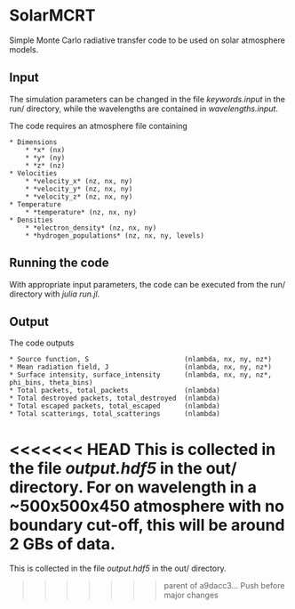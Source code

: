 # SolarMCRT

Simple Monte Carlo radiative transfer code to be used on solar atmosphere models.


## Input
The simulation parameters can be changed in the file *keywords.input* in the run/ directory, while the wavelengths are contained in *wavelengths.input*.

The code requires an atmosphere file containing

    * Dimensions
        * *x* (nx)
        * *y* (ny)
        * *z* (nz)
    * Velocities
        * *velocity_x* (nz, nx, ny)
        * *velocity_y* (nz, nx, ny)
        * *velocity_z* (nz, nx, ny)
    * Temperature
        * *temperature* (nz, nx, ny)
    * Densities
        * *electron_density* (nz, nx, ny)
        * *hydrogen_populations* (nz, nx, ny, levels)

## Running the code
With appropriate input parameters, the code can be executed from the run/ directory with *julia run.jl*.


## Output
The code outputs

    * Source function, S                        (nlambda, nx, ny, nz*)
    * Mean radiation field, J                   (nlambda, nx, ny, nz*)
    * Surface intensity, surface_intensity      (nlambda, nx, ny, nz*, phi_bins, theta_bins)
    * Total packets, total_packets              (nlambda)
    * Total destroyed packets, total_destroyed  (nlambda)
    * Total escaped packets, total_escaped      (nlambda)
    * Total scatterings, total_scatterings      (nlambda)

<<<<<<< HEAD
This is collected in the file *output.hdf5* in the out/ directory. For on wavelength in a ~500x500x450 atmosphere with no boundary cut-off, this will be around 2 GBs of data.
=======
This is collected in the file *output.hdf5* in the out/ directory.
>>>>>>> parent of a9dacc3... Push before major changes
